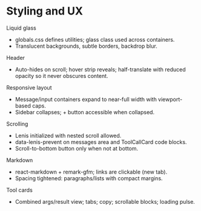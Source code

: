 # Styling and UX

Liquid glass
- globals.css defines utilities; glass class used across containers.
- Translucent backgrounds, subtle borders, backdrop blur.

Header
- Auto-hides on scroll; hover strip reveals; half-translate with reduced opacity so it never obscures content.

Responsive layout
- Message/input containers expand to near-full width with viewport-based caps.
- Sidebar collapses; + button accessible when collapsed.

Scrolling
- Lenis initialized with nested scroll allowed.
- data-lenis-prevent on messages area and ToolCallCard code blocks.
- Scroll-to-bottom button only when not at bottom.

Markdown
- react-markdown + remark-gfm; links are clickable (new tab).
- Spacing tightened: paragraphs/lists with compact margins.

Tool cards
- Combined args/result view; tabs; copy; scrollable blocks; loading pulse.
